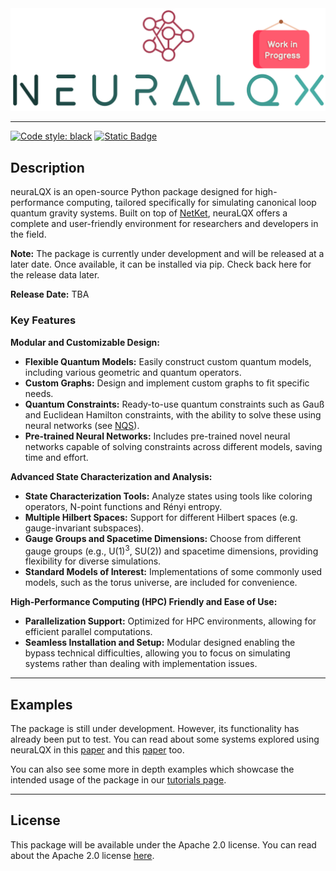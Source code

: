 <div align="center">
<img src="neuralqx/utils/base/logo_WIP.png" alt="logo" width="600"></img>
</div>

<hr>




[![Code style: black](https://img.shields.io/badge/code%20style-black-000000.svg)](https://github.com/psf/black)
[![Static Badge](https://img.shields.io/badge/linting-pylint-blue)](https://github.com/pylint-dev/pylint)

## Description

neuraLQX is an open-source Python package designed for high-performance computing, tailored specifically for simulating 
canonical loop quantum gravity systems. Built on top of [NetKet](https://github.com/netket/netket.git), neuraLQX offers a complete and user-friendly 
environment for researchers and developers in the field.

**Note:** The package is currently under development and will be released at a later date. Once available, it can be 
installed via pip. Check back here for the release data later.

**Release Date:** TBA

### Key Features

**Modular and Customizable Design:**
- **Flexible Quantum Models:** Easily construct custom quantum models, including various geometric and quantum 
operators.
- **Custom Graphs:** Design and implement custom graphs to fit specific needs.
- **Quantum Constraints:** Ready-to-use quantum constraints such as Gauß and Euclidean Hamilton constraints, with the 
ability to solve these using neural networks (see [NQS](https://www.science.org/doi/10.1126/science.aag2302)).
- **Pre-trained Neural Networks:** Includes pre-trained novel neural networks capable of solving constraints across 
different models, saving time and effort.

**Advanced State Characterization and Analysis:**
- **State Characterization Tools:** Analyze states using tools like coloring operators, N-point functions and Rényi
entropy.
- **Multiple Hilbert Spaces:** Support for different Hilbert spaces (e.g. gauge-invariant subspaces).
- **Gauge Groups and Spacetime Dimensions:** Choose from different gauge groups (e.g., U(1)<sup>3</sup>, SU(2)) and 
spacetime dimensions, providing flexibility for diverse simulations.
- **Standard Models of Interest:** Implementations of some commonly used models, such as the torus universe, are 
included for convenience.

**High-Performance Computing (HPC) Friendly and Ease of Use:**
- **Parallelization Support:** Optimized for HPC environments, allowing for efficient parallel computations.
- **Seamless Installation and Setup:** Modular designed enabling the bypass technical difficulties, allowing you to 
focus on simulating systems rather than dealing with implementation issues.

<hr>

## Examples

The package is still under development. However, its functionality has already been put to test. You can read about 
some systems explored using neuraLQX in this [paper](https://arxiv.org/abs/2405.00661) and this 
[paper](https://arxiv.org/abs/2402.10622) too.

You can also see some more in depth examples which showcase the intended usage of the package in our 
[tutorials page](/docs/Tutorials/). 

<hr>

## __License__

This package will be available under the Apache 2.0 license. You can read about the Apache 2.0 license [here](/LICENSE).